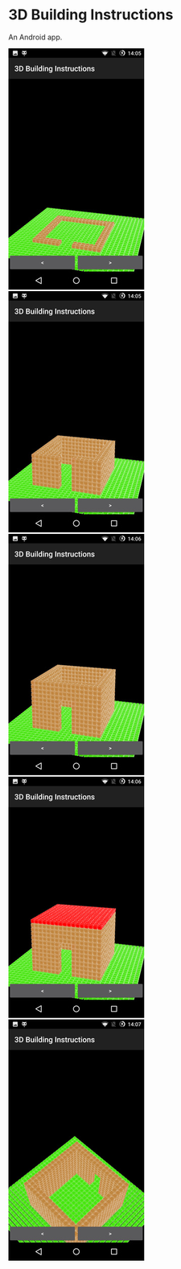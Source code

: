 # 3D Building Instructions

An Android app.

![](screenshots/01.jpg)
![](screenshots/02.jpg)
![](screenshots/03.jpg)
![](screenshots/04.jpg)
![](screenshots/05.jpg)
